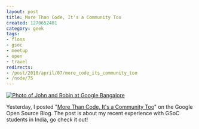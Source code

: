 ```yaml
--- 
layout: post
title: More Than Code, It's a Community Too
created: 1270652481
category: geek
tags:
- floss
- gsoc
- meetup
- open
- travel
redirects:
- /post/2010/april/07/more_code_its_community_too
- /node/75
---
```

[![Photo of John and Robin at Google Bangalore](http://farm5.static.flickr.com/4049/4409577762_29dba3d703.jpg)](http://www.flickr.com/photos/johndbritton/4409577762/)

Yesterday, I posted "[More Than Code, It's a Community Too](http://google-opensource.blogspot.com/2010/04/more-than-code-its-community-too.html)" on the Google Open Source Blog. The post is about my recent experience with GSoC students in India, go check it out!
